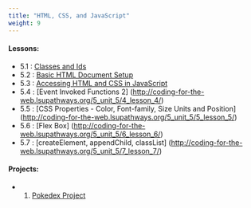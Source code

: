 ```yaml
---
title: "HTML, CSS, and JavaScript"
weight: 9
---
```


 
#### Lessons:
 - 5.1 : [Classes and Ids](http://coding-for-the-web.lsupathways.org/5_unit_5/1_lesson_1/)
 - 5.2 : [Basic HTML Document Setup](http://coding-for-the-web.lsupathways.org/5_unit_5/2_lesson_2/)
 - 5.3 : [Accessing HTML and CSS in JavaScript](http://coding-for-the-web.lsupathways.org/5_unit_5/3_lesson_3/)
 - 5.4 : [Event Invoked Functions 2] (http://coding-for-the-web.lsupathways.org/5_unit_5/4_lesson_4/)
 - 5.5 : [CSS Properties - Color, Font-family, Size Units and Position] (http://coding-for-the-web.lsupathways.org/5_unit_5/5_lesson_5/)
 - 5.6 : [Flex Box] (http://coding-for-the-web.lsupathways.org/5_unit_5/6_lesson_6/)
 - 5.7 : [createElement, appendChild, classList] (http://coding-for-the-web.lsupathways.org/5_unit_5/7_lesson_7/)

  
#### Projects:
 - 1. [Pokedex Project](http://coding-for-the-web.lsupathways.org/5_unit_5/projects/)
